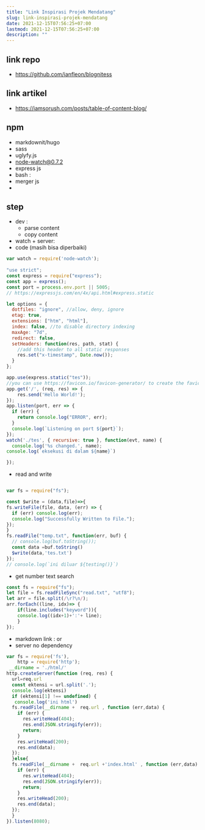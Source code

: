 ```yaml
---
title: "Link Inspirasi Projek Mendatang"
slug: link-inspirasi-projek-mendatang
date: 2021-12-15T07:56:25+07:00
lastmod: 2021-12-15T07:56:25+07:00
description: ""
---
```

## link repo
- https://github.com/ianfleon/blognitess
## link artikel
- https://iamsorush.com/posts/table-of-content-blog/

## npm
- markdownit/hugo
- sass
- uglyfy.js
- node-watch@0.7.2
- express js
- bash :
 - merger js
- 

## step
- dev :
  - parse content
  - copy content
- watch + server:
 - code (masih bisa diperbaiki)
```javascript
var watch = require('node-watch');
 
"use strict";
const express = require("express");
const app = express();
const port = process.env.port || 5005;
// https://expressjs.com/en/4x/api.html#express.static

let options = {
  dotfiles: "ignore", //allow, deny, ignore
  etag: true,
  extensions: ["htm", "html"],
  index: false, //to disable directory indexing
  maxAge: "7d",
  redirect: false,
  setHeaders: function(res, path, stat) {
    //add this header to all static responses
    res.set("x-timestamp", Date.now());
  }
};

app.use(express.static("tes"));
//you can use https://favicon.io/favicon-generator/ to create the favicon.ico
app.get('/', (req, res) => {
    res.send('Hello World!');
});
app.listen(port, err => {
  if (err) {
    return console.log("ERROR", err);
  }
  console.log(`Listening on port ${port}`);
});
watch('./tes', { recursive: true }, function(evt, name) {
  console.log('%s changed.', name);
console.log(`eksekusi di dalam ${name}`)

});
 ```
- read and write
```javascript

var fs = require("fs");

const $write = (data,file)=>{
fs.writeFile(file, data, (err) => {
  if (err) console.log(err);
  console.log("Successfully Written to File.");
});
}
fs.readFile("temp.txt", function(err, buf) {
  // console.log(buf.toString());
  const data =buf.toString()
  $write(data,'tes.txt')
});
// console.log(`ini diluar ${testing()}`)

```

- get number text search
```javascript
const fs = require("fs");
let file = fs.readFileSync("read.txt", "utf8");
let arr = file.split(/\r?\n/);
arr.forEach((line, idx)=> {
    if(line.includes("keyword")){
    console.log((idx+1)+':'+ line);
    }
});
```
- markdown link : [](/) or [](:)
- server no dependency
```javascript
var fs = require('fs'),
    http = require('http');
 __dirname = './html/'
http.createServer(function (req, res) {
  url=req.url
  const ektensi = url.split('.');
  console.log(ektensi)
  if (ektensi[1] !== undefined) {
   console.log('ini html') 
  fs.readFile(__dirname +  req.url , function (err,data) {
    if (err) {
      res.writeHead(404);
      res.end(JSON.stringify(err));
      return;
    }
    res.writeHead(200);
    res.end(data);
  });
  }else{
  fs.readFile(__dirname +  req.url +'index.html' , function (err,data) {
    if (err) {
      res.writeHead(404);
      res.end(JSON.stringify(err));
      return;
    }
    res.writeHead(200);
    res.end(data);
  });
  }
}).listen(8080);
```
